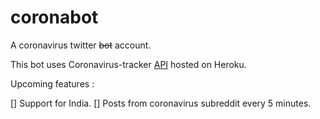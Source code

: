 # coronabot
A coronavirus twitter ~~bot~~ account.

This bot uses Coronavirus-tracker [API](https://coronavirus-tracker-api.herokuapp.com/all) hosted on Heroku.

Upcoming features :

[] Support for India.
[] Posts from coronavirus subreddit every 5 minutes.
